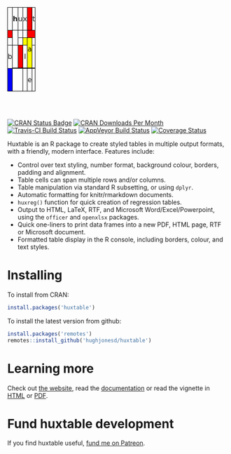 
<table class="huxtable" style="border-collapse: collapse; border: 0px; margin-bottom: 2em; margin-top: 2em; ; margin-left: auto; margin-right: auto;  " id="tab:unnamed-chunk-1">

<col>

<col>

<col>

<col>

<col>

<col>

<tr>

<td style="vertical-align: top; text-align: center; white-space: normal; border-style: solid solid solid solid; border-width: 1.2pt 1.2pt 1.2pt 1.2pt; border-top-color: rgb(0, 0, 0);  border-right-color: rgb(0, 0, 0);  border-bottom-color: rgb(0, 0, 0);  border-left-color: rgb(0, 0, 0); padding: 0pt 0pt 0pt 0pt; font-weight: normal; font-family: DejaVu Sans;">

</td>

<td style="vertical-align: top; text-align: center; white-space: normal; border-style: solid solid solid solid; border-width: 1.2pt 1.2pt 1.2pt 1.2pt; border-top-color: rgb(0, 0, 0);  border-right-color: rgb(0, 0, 0);  border-bottom-color: rgb(0, 0, 0);  border-left-color: rgb(0, 0, 0); padding: 0pt 0pt 0pt 0pt; font-weight: bold; font-family: DejaVu Sans;">

h

</td>

<td style="vertical-align: top; text-align: center; white-space: normal; border-style: solid solid solid solid; border-width: 1.2pt 1.2pt 1.2pt 1.2pt; border-top-color: rgb(0, 0, 0);  border-right-color: rgb(0, 0, 0);  border-bottom-color: rgb(0, 0, 0);  border-left-color: rgb(0, 0, 0); padding: 0pt 0pt 0pt 0pt; font-weight: normal; font-family: DejaVu Sans;">

u

</td>

<td style="vertical-align: top; text-align: center; white-space: normal; border-style: solid solid solid solid; border-width: 1.2pt 1.2pt 1.2pt 1.2pt; border-top-color: rgb(0, 0, 0);  border-right-color: rgb(0, 0, 0);  border-bottom-color: rgb(0, 0, 0);  border-left-color: rgb(0, 0, 0); padding: 0pt 0pt 0pt 0pt; font-weight: normal; font-family: DejaVu Sans;">

x

</td>

<td style="vertical-align: top; text-align: center; white-space: normal; border-style: solid solid solid solid; border-width: 1.2pt 1.2pt 1.2pt 1.2pt; border-top-color: rgb(0, 0, 0);  border-right-color: rgb(0, 0, 0);  border-bottom-color: rgb(0, 0, 0);  border-left-color: rgb(0, 0, 0); padding: 0pt 0pt 0pt 0pt; background-color: rgb(255, 0, 0); font-weight: normal; font-family: DejaVu Sans;">

<span style="color: rgb(255, 255, 255);"></span>

</td>

<td style="vertical-align: top; text-align: center; white-space: normal; border-style: solid solid solid solid; border-width: 1.2pt 1.2pt 1.2pt 1.2pt; border-top-color: rgb(0, 0, 0);  border-right-color: rgb(0, 0, 0);  border-bottom-color: rgb(0, 0, 0);  border-left-color: rgb(0, 0, 0); padding: 0pt 0pt 0pt 0pt; font-weight: normal; font-family: DejaVu Sans;">

t

</td>

</tr>

<tr>

<td style="vertical-align: top; text-align: center; white-space: normal; border-style: solid solid solid solid; border-width: 1.2pt 1.2pt 1.2pt 1.2pt; border-top-color: rgb(0, 0, 0);  border-right-color: rgb(0, 0, 0);  border-bottom-color: rgb(0, 0, 0);  border-left-color: rgb(0, 0, 0); padding: 0pt 0pt 0pt 0pt; background-color: rgb(255, 0, 0); font-weight: normal; font-family: DejaVu Sans;">

<span style="color: rgb(255, 255, 255);"></span>

</td>

<td rowspan="2" style="vertical-align: top; text-align: center; white-space: normal; border-style: solid solid solid solid; border-width: 1.2pt 1.2pt 1.2pt 1.2pt; border-top-color: rgb(0, 0, 0);  border-right-color: rgb(0, 0, 0);  border-bottom-color: rgb(0, 0, 0);  border-left-color: rgb(0, 0, 0); padding: 0pt 0pt 0pt 0pt; font-weight: normal; font-family: DejaVu Sans;">

</td>

<td style="vertical-align: top; text-align: center; white-space: normal; border-style: solid solid solid solid; border-width: 1.2pt 1.2pt 1.2pt 1.2pt; border-top-color: rgb(0, 0, 0);  border-right-color: rgb(0, 0, 0);  border-bottom-color: rgb(0, 0, 0);  border-left-color: rgb(0, 0, 0); padding: 0pt 0pt 0pt 0pt; font-weight: normal; font-family: DejaVu Sans;">

</td>

<td style="vertical-align: top; text-align: center; white-space: normal; border-style: solid solid solid solid; border-width: 1.2pt 1.2pt 1.2pt 1.2pt; border-top-color: rgb(0, 0, 0);  border-right-color: rgb(0, 0, 0);  border-bottom-color: rgb(0, 0, 0);  border-left-color: rgb(0, 0, 0); padding: 0pt 0pt 0pt 0pt; font-weight: normal; font-family: DejaVu Sans;">

</td>

<td colspan="2" style="vertical-align: top; text-align: center; white-space: normal; border-style: solid solid solid solid; border-width: 1.2pt 1.2pt 1.2pt 1.2pt; border-top-color: rgb(0, 0, 0);  border-right-color: rgb(0, 0, 0);  border-bottom-color: rgb(0, 0, 0);  border-left-color: rgb(0, 0, 0); padding: 0pt 0pt 0pt 0pt; background-color: rgb(255, 0, 0); font-weight: normal; font-family: DejaVu Sans;">

<span style="color: rgb(255, 255, 255);"></span>

</td>

</tr>

<tr>

<td style="vertical-align: top; text-align: center; white-space: normal; border-style: solid solid solid solid; border-width: 1.2pt 1.2pt 1.2pt 1.2pt; border-top-color: rgb(0, 0, 0);  border-right-color: rgb(0, 0, 0);  border-bottom-color: rgb(0, 0, 0);  border-left-color: rgb(0, 0, 0); padding: 0pt 0pt 0pt 0pt; font-weight: normal; font-family: DejaVu Sans;">

</td>

<td style="vertical-align: top; text-align: center; white-space: normal; border-style: solid solid solid solid; border-width: 1.2pt 1.2pt 1.2pt 1.2pt; border-top-color: rgb(0, 0, 0);  border-right-color: rgb(0, 0, 0);  border-bottom-color: rgb(0, 0, 0);  border-left-color: rgb(0, 0, 0); padding: 0pt 0pt 0pt 0pt; font-weight: normal; font-family: DejaVu Sans;">

</td>

<td style="vertical-align: top; text-align: center; white-space: normal; border-style: solid solid solid solid; border-width: 1.2pt 1.2pt 1.2pt 1.2pt; border-top-color: rgb(0, 0, 0);  border-right-color: rgb(0, 0, 0);  border-bottom-color: rgb(0, 0, 0);  border-left-color: rgb(0, 0, 0); padding: 0pt 0pt 0pt 0pt; background-color: rgb(255, 255, 0); font-weight: normal; font-family: DejaVu Sans;">

<span style="color: rgb(0, 0, 0);"></span>

</td>

<td rowspan="2" style="vertical-align: top; text-align: center; white-space: normal; border-style: solid solid solid solid; border-width: 1.2pt 1.2pt 1.2pt 1.2pt; border-top-color: rgb(0, 0, 0);  border-right-color: rgb(0, 0, 0);  border-bottom-color: rgb(0, 0, 0);  border-left-color: rgb(0, 0, 0); padding: 0pt 0pt 0pt 0pt; background-color: rgb(255, 255, 0); font-weight: normal; font-family: DejaVu Sans;">

<span style="color: rgb(0, 0, 0);">a</span>

</td>

<td style="vertical-align: top; text-align: center; white-space: normal; border-style: solid solid solid solid; border-width: 1.2pt 1.2pt 1.2pt 1.2pt; border-top-color: rgb(0, 0, 0);  border-right-color: rgb(0, 0, 0);  border-bottom-color: rgb(0, 0, 0);  border-left-color: rgb(0, 0, 0); padding: 0pt 0pt 0pt 0pt; font-weight: normal; font-family: DejaVu Sans;">

</td>

</tr>

<tr>

<td rowspan="2" style="vertical-align: top; text-align: center; white-space: normal; border-style: solid solid solid solid; border-width: 1.2pt 1.2pt 1.2pt 1.2pt; border-top-color: rgb(0, 0, 0);  border-right-color: rgb(0, 0, 0);  border-bottom-color: rgb(0, 0, 0);  border-left-color: rgb(0, 0, 0); padding: 0pt 0pt 0pt 0pt; font-weight: normal; font-family: DejaVu Sans;">

b

</td>

<td style="vertical-align: top; text-align: center; white-space: normal; border-style: solid solid solid solid; border-width: 1.2pt 1.2pt 1.2pt 1.2pt; border-top-color: rgb(0, 0, 0);  border-right-color: rgb(0, 0, 0);  border-bottom-color: rgb(0, 0, 0);  border-left-color: rgb(0, 0, 0); padding: 0pt 0pt 0pt 0pt; font-weight: normal; font-family: DejaVu Sans;">

</td>

<td style="vertical-align: top; text-align: center; white-space: normal; border-style: solid solid solid solid; border-width: 1.2pt 1.2pt 1.2pt 1.2pt; border-top-color: rgb(0, 0, 0);  border-right-color: rgb(0, 0, 0);  border-bottom-color: rgb(0, 0, 0);  border-left-color: rgb(0, 0, 0); padding: 0pt 0pt 0pt 0pt; background-color: rgb(255, 0, 0); font-weight: normal; font-family: DejaVu Sans;">

<span style="color: rgb(255, 255, 255);"></span>

</td>

<td style="vertical-align: top; text-align: center; white-space: normal; border-style: solid solid solid solid; border-width: 1.2pt 1.2pt 1.2pt 1.2pt; border-top-color: rgb(0, 0, 0);  border-right-color: rgb(0, 0, 0);  border-bottom-color: rgb(0, 0, 0);  border-left-color: rgb(0, 0, 0); padding: 0pt 0pt 0pt 0pt; font-weight: normal; font-family: DejaVu Sans;">

l

</td>

<td style="vertical-align: top; text-align: center; white-space: normal; border-style: solid solid solid solid; border-width: 1.2pt 1.2pt 1.2pt 1.2pt; border-top-color: rgb(0, 0, 0);  border-right-color: rgb(0, 0, 0);  border-bottom-color: rgb(0, 0, 0);  border-left-color: rgb(0, 0, 0); padding: 0pt 0pt 0pt 0pt; font-weight: normal; font-family: DejaVu Sans;">

</td>

</tr>

<tr>

<td style="vertical-align: top; text-align: center; white-space: normal; border-style: solid solid solid solid; border-width: 1.2pt 1.2pt 1.2pt 1.2pt; border-top-color: rgb(0, 0, 0);  border-right-color: rgb(0, 0, 0);  border-bottom-color: rgb(0, 0, 0);  border-left-color: rgb(0, 0, 0); padding: 0pt 0pt 0pt 0pt; font-weight: normal; font-family: DejaVu Sans;">

</td>

<td style="vertical-align: top; text-align: center; white-space: normal; border-style: solid solid solid solid; border-width: 1.2pt 1.2pt 1.2pt 1.2pt; border-top-color: rgb(0, 0, 0);  border-right-color: rgb(0, 0, 0);  border-bottom-color: rgb(0, 0, 0);  border-left-color: rgb(0, 0, 0); padding: 0pt 0pt 0pt 0pt; font-weight: normal; font-family: DejaVu Sans;">

</td>

<td style="vertical-align: top; text-align: center; white-space: normal; border-style: solid solid solid solid; border-width: 1.2pt 1.2pt 1.2pt 1.2pt; border-top-color: rgb(0, 0, 0);  border-right-color: rgb(0, 0, 0);  border-bottom-color: rgb(0, 0, 0);  border-left-color: rgb(0, 0, 0); padding: 0pt 0pt 0pt 0pt; font-weight: normal; font-family: DejaVu Sans;">

</td>

<td style="vertical-align: top; text-align: center; white-space: normal; border-style: solid solid solid solid; border-width: 1.2pt 1.2pt 1.2pt 1.2pt; border-top-color: rgb(0, 0, 0);  border-right-color: rgb(0, 0, 0);  border-bottom-color: rgb(0, 0, 0);  border-left-color: rgb(0, 0, 0); padding: 0pt 0pt 0pt 0pt; font-weight: normal; font-family: DejaVu Sans;">

</td>

<td style="vertical-align: top; text-align: center; white-space: normal; border-style: solid solid solid solid; border-width: 1.2pt 1.2pt 1.2pt 1.2pt; border-top-color: rgb(0, 0, 0);  border-right-color: rgb(0, 0, 0);  border-bottom-color: rgb(0, 0, 0);  border-left-color: rgb(0, 0, 0); padding: 0pt 0pt 0pt 0pt; font-weight: normal; font-family: DejaVu Sans;">

</td>

</tr>

<tr>

<td style="vertical-align: top; text-align: center; white-space: normal; border-style: solid solid solid solid; border-width: 1.2pt 1.2pt 1.2pt 1.2pt; border-top-color: rgb(0, 0, 0);  border-right-color: rgb(0, 0, 0);  border-bottom-color: rgb(0, 0, 0);  border-left-color: rgb(0, 0, 0); padding: 0pt 0pt 0pt 0pt; background-color: rgb(0, 0, 255); font-weight: normal; font-family: DejaVu Sans;">

<span style="color: rgb(255, 255, 255);"></span>

</td>

<td colspan="2" style="vertical-align: top; text-align: center; white-space: normal; border-style: solid solid solid solid; border-width: 1.2pt 1.2pt 1.2pt 1.2pt; border-top-color: rgb(0, 0, 0);  border-right-color: rgb(0, 0, 0);  border-bottom-color: rgb(0, 0, 0);  border-left-color: rgb(0, 0, 0); padding: 0pt 0pt 0pt 0pt; font-weight: normal; font-family: DejaVu Sans;">

</td>

<td style="vertical-align: top; text-align: center; white-space: normal; border-style: solid solid solid solid; border-width: 1.2pt 1.2pt 1.2pt 1.2pt; border-top-color: rgb(0, 0, 0);  border-right-color: rgb(0, 0, 0);  border-bottom-color: rgb(0, 0, 0);  border-left-color: rgb(0, 0, 0); padding: 0pt 0pt 0pt 0pt; font-weight: normal; font-family: DejaVu Sans;">

</td>

<td style="vertical-align: top; text-align: center; white-space: normal; border-style: solid solid solid solid; border-width: 1.2pt 1.2pt 1.2pt 1.2pt; border-top-color: rgb(0, 0, 0);  border-right-color: rgb(0, 0, 0);  border-bottom-color: rgb(0, 0, 0);  border-left-color: rgb(0, 0, 0); padding: 0pt 0pt 0pt 0pt; font-weight: normal; font-family: DejaVu Sans;">

e

</td>

<td style="vertical-align: top; text-align: center; white-space: normal; border-style: solid solid solid solid; border-width: 1.2pt 1.2pt 1.2pt 1.2pt; border-top-color: rgb(0, 0, 0);  border-right-color: rgb(0, 0, 0);  border-bottom-color: rgb(0, 0, 0);  border-left-color: rgb(0, 0, 0); padding: 0pt 0pt 0pt 0pt; font-weight: normal; font-family: DejaVu Sans;">

</td>

</tr>

</table>

<!-- README.md is generated from README.Rmd. Please edit that file -->

<br>

[![CRAN Status
Badge](http://www.r-pkg.org/badges/version/huxtable)](https://cran.r-project.org/package=huxtable)
[![CRAN Downloads Per
Month](http://cranlogs.r-pkg.org/badges/huxtable)](https://CRAN.R-project.org/package=huxtable)
[![Travis-CI Build
Status](https://travis-ci.org/hughjonesd/huxtable.svg?branch=master)](https://travis-ci.org/hughjonesd/huxtable)
[![AppVeyor Build
Status](https://ci.appveyor.com/api/projects/status/github/hughjonesd/huxtable?branch=master&svg=true)](https://ci.appveyor.com/project/hughjonesd/huxtable)
[![Coverage
Status](https://img.shields.io/codecov/c/github/hughjonesd/huxtable/master.svg)](https://codecov.io/github/hughjonesd/huxtable?branch=master)

Huxtable is an R package to create styled tables in multiple output
formats, with a friendly, modern interface. Features include:

  - Control over text styling, number format, background colour,
    borders, padding and alignment.
  - Table cells can span multiple rows and/or columns.
  - Table manipulation via standard R subsetting, or using `dplyr`.
  - Automatic formatting for knitr/rmarkdown documents.
  - `huxreg()` function for quick creation of regression tables.
  - Output to HTML, LaTeX, RTF, and Microsoft Word/Excel/Powerpoint,
    using the `officer` and `openxlsx` packages.
  - Quick one-liners to print data frames into a new PDF, HTML page, RTF
    or Microsoft document.
  - Formatted table display in the R console, including borders, colour,
    and text styles.

# Installing

To install from CRAN:

``` r
install.packages('huxtable')
```

To install the latest version from github:

``` r
install.packages('remotes')
remotes::install_github('hughjonesd/huxtable')
```

# Learning more

Check out [the website](https://hughjonesd.github.io/huxtable/), read
the
[documentation](https://hughjonesd.github.io/huxtable/reference/index.html)
or read the vignette in
[HTML](https://hughjonesd.github.io/huxtable/huxtable.html) or
[PDF](https://hughjonesd.github.io/huxtable/huxtable.pdf).

# Fund huxtable development

If you find huxtable useful, [fund me on
Patreon](https://www.patreon.com/bePatron?u=19572369).
